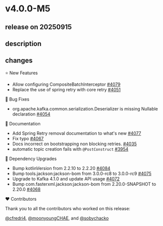 # v4.0.0-M5

## release on 20250915
## description
## changes
⭐ New Features

* Allow configuring CompositeBatchInterceptor <a href="https://github.com/spring-projects/spring-kafka/pull/4079" data-hovercard-type="pull_request" data-hovercard-url="/spring-projects/spring-kafka/pull/4079/hovercard">#4079</a>
* Replace the use of spring retry with core retry <a href="https://github.com/spring-projects/spring-kafka/issues/4051" data-hovercard-type="issue" data-hovercard-url="/spring-projects/spring-kafka/issues/4051/hovercard">#4051</a>

🐞 Bug Fixes

* org.apache.kafka.common.serialization.Deserializer is missing Nullable declaration <a href="https://github.com/spring-projects/spring-kafka/issues/4054" data-hovercard-type="issue" data-hovercard-url="/spring-projects/spring-kafka/issues/4054/hovercard">#4054</a>

📔 Documentation

* Add Spring Retry removal documentation to what's new <a href="https://github.com/spring-projects/spring-kafka/pull/4077" data-hovercard-type="pull_request" data-hovercard-url="/spring-projects/spring-kafka/pull/4077/hovercard">#4077</a>
* Fix typo <a href="https://github.com/spring-projects/spring-kafka/pull/4067" data-hovercard-type="pull_request" data-hovercard-url="/spring-projects/spring-kafka/pull/4067/hovercard">#4067</a>
* Docs incorrect on bootstrapping non blocking retries. <a href="https://github.com/spring-projects/spring-kafka/issues/4035" data-hovercard-type="issue" data-hovercard-url="/spring-projects/spring-kafka/issues/4035/hovercard">#4035</a>
* automatic topic creation fails with <code>@PostConstruct</code> <a href="https://github.com/spring-projects/spring-kafka/issues/3954" data-hovercard-type="issue" data-hovercard-url="/spring-projects/spring-kafka/issues/3954/hovercard">#3954</a>

🔨 Dependency Upgrades

* Bump kotlinVersion from 2.2.10 to 2.2.20 <a href="https://github.com/spring-projects/spring-kafka/pull/4084" data-hovercard-type="pull_request" data-hovercard-url="/spring-projects/spring-kafka/pull/4084/hovercard">#4084</a>
* Bump tools.jackson:jackson-bom from 3.0.0-rc8 to 3.0.0-rc9 <a href="https://github.com/spring-projects/spring-kafka/pull/4075" data-hovercard-type="pull_request" data-hovercard-url="/spring-projects/spring-kafka/pull/4075/hovercard">#4075</a>
* Upgrade to Kafka 4.1.0 and update API usage <a href="https://github.com/spring-projects/spring-kafka/pull/4072" data-hovercard-type="pull_request" data-hovercard-url="/spring-projects/spring-kafka/pull/4072/hovercard">#4072</a>
* Bump com.fasterxml.jackson:jackson-bom from 2.20.0-SNAPSHOT to 2.20.0 <a href="https://github.com/spring-projects/spring-kafka/pull/4068" data-hovercard-type="pull_request" data-hovercard-url="/spring-projects/spring-kafka/pull/4068/hovercard">#4068</a>

❤️ Contributors

Thank you to all the contributors who worked on this release:

<a class="user-mention notranslate" data-hovercard-type="user" data-hovercard-url="/users/cfredri4/hovercard" data-octo-click="hovercard-link-click" data-octo-dimensions="link_type:self" href="https://github.com/cfredri4">@cfredri4</a>, <a class="user-mention notranslate" data-hovercard-type="user" data-hovercard-url="/users/moonyoungCHAE/hovercard" data-octo-click="hovercard-link-click" data-octo-dimensions="link_type:self" href="https://github.com/moonyoungCHAE">@moonyoungCHAE</a>, and <a class="user-mention notranslate" data-hovercard-type="user" data-hovercard-url="/users/sobychacko/hovercard" data-octo-click="hovercard-link-click" data-octo-dimensions="link_type:self" href="https://github.com/sobychacko">@sobychacko</a>

